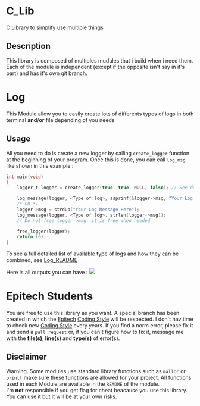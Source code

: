 # C_Lib
C Library to simplify use multiple things

## Description
This library is composed of multiples mudules that i build when i need them. Each of the module is independent (except if the opposite isn't say in it's part) and has it's own git branch.



# Log
This Module allow you to easily create lots of differents types of logs in both terminal **and**/**or** file depending of you needs

## Usage
All you need to do is create a new logger by calling ``create_logger`` function at the beginning of your program.
Once this is done, you can call ``log_msg`` like shown in this example : 
```C
int main(void)
{
    logger_t logger = create_logger(true, true, NULL, false); // See doxygen doc for more informations 

    log_message(logger, <Type of log>, asprinf(&logger->msg, "Your Log Message Here"));
    /* OR */
    logger->msg = strdup("Your Log Message Here");
    log_message(logger, <Type of log>, strlen(logger->msg));
    // Do not free logger->msg. it is free when needed

    free_logger(logger);
    return (0);
}
```
To see a full detailed list of available type of logs and how they can be combined, see [Log_README]([ReadMe_Logger])

Here is all outputs you can have :
![][Logger_Gif]

[ReadMe_Logger]: ./Docs/README_logger.md
[Logger_Gif]: https://s7.gifyu.com/images/lib_logger.gif

# Epitech Students
You are free to use this library as you want. A special branch has been created in which the [Epitech][Epitech_WebSite] [Coding Style][Epitech_WebSite] will be respected. I don't hav time to check new [Coding Style][Epitech_CodingStyle] every years. If you find a norm error, please fix it and send a ``pull request`` or, if you can't figure how to fix it, message me with the **file(s)**, **line(s)**  and **type(s)** of error(s).  

## Disclaimer
Warning. Some modules use standard library functions such as ``malloc`` or ``printf`` make sure these functions are allowed for your project. All functions used in each Module are available in the ``README`` of the module.   
I'm **not** responsible if you get flag for cheat beacause you use this library. You can use it but it will be at your own risks.

[Epitech_WebSite]: https://www.epitech.eu "Epitech Website"
[Epitech_CodingStyle]: https://intra.epitech.eu/file/public/technical-documentations/epitech_c_coding_style.pdf "Epitech Coding Style File"